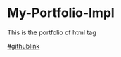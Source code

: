 # My-Portfolio-Impl
This is the portfolio of html tag

[#githublink](https://github.com/Shamindu-8845)